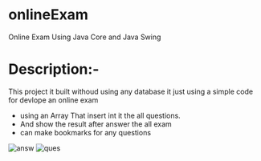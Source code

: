 # onlineExam
Online Exam Using Java Core and Java Swing

# Description:-
This project it built withoud using any database it just using a simple code for devlope an online exam
- using an Array That insert int it the all questions.
- And show the result after answer the all exam 
- can make bookmarks for any questions 

![answ](https://user-images.githubusercontent.com/65477750/169702425-38875198-c8a5-4c7b-8cb7-dcf3c1f53691.JPG)
![ques](https://user-images.githubusercontent.com/65477750/169702426-b208f5f3-e334-43b9-8ac5-f5d27eaecf7a.JPG)
